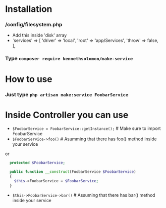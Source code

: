# Installation

### /config/filesystem.php

- Add this inside 'disk' array
- 'services' => [
  'driver' => 'local',
  'root' => 'app/Services',
  'throw' => false,
  ],


### Type `composer require kennethsolomon/make-service`

# How to use

### Just type `php artisan make:service FoobarService`

# Inside Controller you can use

- `$FoobarService = FoobarService::getInstance();` # Make sure to import FoobarService
- `$FoobarService->foo()` # Asumming that there has foo() method inside your service

or 

```php
  protected $FoobarService;

  public function __construct(FoobarService $FoobarService)
  {
    $this->FoobarService = $FoobarService;
  }
```

- `$this->FoobarService->bar()` # Assuming that there has bar() method inside your service

